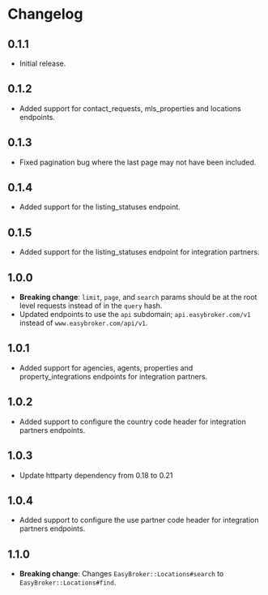 # Changelog

## 0.1.1
* Initial release.

## 0.1.2
* Added support for contact_requests, mls_properties and locations endpoints.

## 0.1.3
* Fixed pagination bug where the last page may not have been included.

## 0.1.4
* Added support for the listing_statuses endpoint.

## 0.1.5
* Added support for the listing_statuses endpoint for integration partners.

## 1.0.0
* **Breaking change**: `limit`, `page`, and `search` params should be at the root level requests instead of in the `query` hash.
* Updated endpoints to use the `api` subdomain; `api.easybroker.com/v1` instead of `www.easybroker.com/api/v1`.

## 1.0.1
* Added support for agencies, agents, properties and property_integrations endpoints for integration partners.

## 1.0.2
* Added support to configure the country code header for integration partners endpoints.

## 1.0.3
* Update httparty dependency from 0.18 to 0.21

## 1.0.4
* Added support to configure the use partner code header for integration partners endpoints.

## 1.1.0
* **Breaking change**: Changes `EasyBroker::Locations#search` to `EasyBroker::Locations#find`.
